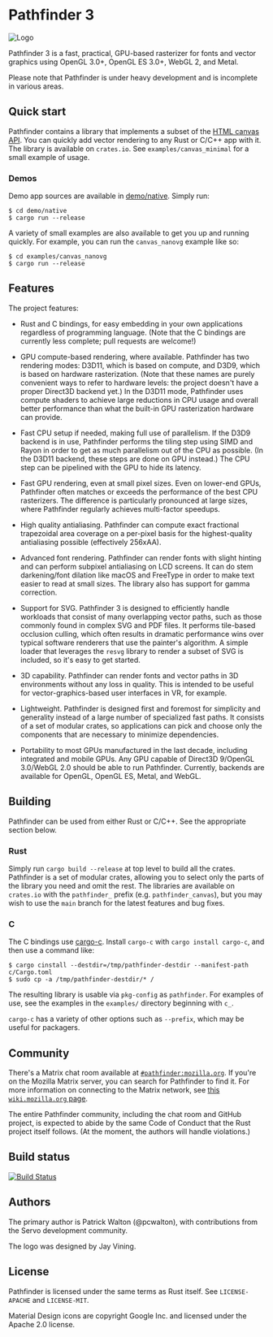 # Pathfinder 3

![Logo](https://github.com/servo/pathfinder/raw/main/resources/textures/pathfinder-logo.png)

Pathfinder 3 is a fast, practical, GPU-based rasterizer for fonts and vector graphics using OpenGL
3.0+, OpenGL ES 3.0+, WebGL 2, and Metal.

Please note that Pathfinder is under heavy development and is incomplete in various areas.

## Quick start

Pathfinder contains a library that implements a subset of the
[HTML canvas API](https://developer.mozilla.org/en-US/docs/Web/API/Canvas_API). You can quickly add
vector rendering to any Rust or C/C++ app with it. The library is available on `crates.io`. See
`examples/canvas_minimal` for a small example of usage.

### Demos

Demo app sources are available in
[demo/native](https://github.com/servo/pathfinder/tree/main/demo/native). Simply run:

    $ cd demo/native
    $ cargo run --release

A variety of small examples are also available to get you up and running quickly. For example, you
can run the `canvas_nanovg` example like so:

    $ cd examples/canvas_nanovg
    $ cargo run --release

## Features

The project features:

* Rust and C bindings, for easy embedding in your own applications regardless of programming
  language. (Note that the C bindings are currently less complete; pull requests are welcome!)

* GPU compute-based rendering, where available. Pathfinder has two rendering modes: D3D11, which is
  based on compute, and D3D9, which is based on hardware rasterization. (Note that these names are
  purely convenient ways to refer to hardware levels: the project doesn't have a proper Direct3D
  backend yet.) In the D3D11 mode, Pathfinder uses compute shaders to achieve large reductions in
  CPU usage and overall better performance than what the built-in GPU rasterization hardware can
  provide.

* Fast CPU setup if needed, making full use of parallelism. If the D3D9 backend is in use,
  Pathfinder performs the tiling step using SIMD and Rayon in order to get as much parallelism out
  of the CPU as possible. (In the D3D11 backend, these steps are done on GPU instead.) The CPU step
  can be pipelined with the GPU to hide its latency.

* Fast GPU rendering, even at small pixel sizes. Even on lower-end GPUs, Pathfinder often matches
  or exceeds the performance of the best CPU rasterizers. The difference is particularly pronounced
  at large sizes, where Pathfinder regularly achieves multi-factor speedups.

* High quality antialiasing. Pathfinder can compute exact fractional trapezoidal area coverage on a
  per-pixel basis for the highest-quality antialiasing possible (effectively 256xAA).

* Advanced font rendering. Pathfinder can render fonts with slight hinting and can perform subpixel
  antialiasing on LCD screens. It can do stem darkening/font dilation like macOS and FreeType in
  order to make text easier to read at small sizes. The library also has support for gamma
  correction.

* Support for SVG. Pathfinder 3 is designed to efficiently handle workloads that consist of many
  overlapping vector paths, such as those commonly found in complex SVG and PDF files. It performs
  tile-based occlusion culling, which often results in dramatic performance wins over typical
  software renderers that use the painter's algorithm. A simple loader that leverages the `resvg`
  library to render a subset of SVG is included, so it's easy to get started.

* 3D capability. Pathfinder can render fonts and vector paths in 3D environments without any loss
  in quality. This is intended to be useful for vector-graphics-based user interfaces in VR, for
  example.

* Lightweight. Pathfinder is designed first and foremost for simplicity and generality instead of a
  large number of specialized fast paths. It consists of a set of modular crates, so applications
  can pick and choose only the components that are necessary to minimize dependencies.

* Portability to most GPUs manufactured in the last decade, including integrated and mobile GPUs.
  Any GPU capable of Direct3D 9/OpenGL 3.0/WebGL 2.0 should be able to run Pathfinder. Currently,
  backends are available for OpenGL, OpenGL ES, Metal, and WebGL.

## Building

Pathfinder can be used from either Rust or C/C++. See the appropriate section below.

### Rust

Simply run `cargo build --release` at top level to build all the crates. Pathfinder is a set of
modular crates, allowing you to select only the parts of the library you need and omit the rest.
The libraries are available on `crates.io` with the `pathfinder_` prefix (e.g.
`pathfinder_canvas`), but you may wish to use the `main` branch for the latest features and bug
fixes.

### C

The C bindings use [cargo-c](https://github.com/lu-zero/cargo-c). Install `cargo-c` with
`cargo install cargo-c`, and then use a command like:

    $ cargo cinstall --destdir=/tmp/pathfinder-destdir --manifest-path c/Cargo.toml
    $ sudo cp -a /tmp/pathfinder-destdir/* /

The resulting library is usable via `pkg-config` as `pathfinder`. For examples of use, see the
examples in the `examples/` directory beginning with `c_`.

`cargo-c` has a variety of other options such as `--prefix`, which may be useful for packagers.

## Community

There's a Matrix chat room available at
[`#pathfinder:mozilla.org`](https://matrix.to/#/!XiDASQfNTTMrJbXHTw:mozilla.org?via=mozilla.org).
If you're on the Mozilla Matrix server, you can search for Pathfinder to find it. For more
information on connecting to the Matrix network, see
[this `wiki.mozilla.org` page](https://wiki.mozilla.org/Matrix).

The entire Pathfinder community, including the chat room and GitHub project, is expected to abide
by the same Code of Conduct that the Rust project itself follows. (At the moment, the authors will
handle violations.)

## Build status

[![Build Status](https://github.com/servo/pathfinder/actions/workflows/main.yml/badge.svg)](https://github.com/servo/pathfinder/actions)

## Authors

The primary author is Patrick Walton (@pcwalton), with contributions from the Servo development
community.

The logo was designed by Jay Vining.

## License

Pathfinder is licensed under the same terms as Rust itself. See `LICENSE-APACHE` and `LICENSE-MIT`.

Material Design icons are copyright Google Inc. and licensed under the Apache 2.0 license.
